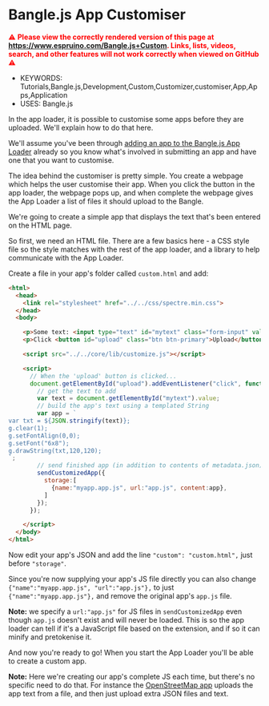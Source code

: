 <!--- Copyright (c) 2020 Gordon Williams, Pur3 Ltd. See the file LICENSE for copying permission. -->
Bangle.js App Customiser
========================

<span style="color:red">:warning: **Please view the correctly rendered version of this page at https://www.espruino.com/Bangle.js+Custom. Links, lists, videos, search, and other features will not work correctly when viewed on GitHub** :warning:</span>

* KEYWORDS: Tutorials,Bangle.js,Development,Custom,Customizer,customiser,App,Apps,Application
* USES: Bangle.js

In the app loader, it is possible to customise some apps before they are
uploaded. We'll explain how to do that here.

We'll assume you've been through [adding an app to the Bangle.js App Loader](/Bangle.js+App+Loader)
already so you know what's involved in submitting an app and have one that you want
to customise.

The idea behind the customiser is pretty simple. You create a webpage which
helps the user customise their app. When you click the button in the app
loader, the webpage pops up, and when complete the webpage gives the App Loader
a list of files it should upload to the Bangle.

We're going to create a simple app that displays the text that's
been entered on the HTML page.

So first, we need an HTML file. There are a few basics here - a CSS style
file so the style matches with the rest of the app loader, and a library
to help communicate with the App Loader.

Create a file in your app's folder called `custom.html` and add:

```HTML
<html>
  <head>
    <link rel="stylesheet" href="../../css/spectre.min.css">
  </head>
  <body>

    <p>Some text: <input type="text" id="mytext" class="form-input" value="http://espruino.com"></p>
    <p>Click <button id="upload" class="btn btn-primary">Upload</button></p>

    <script src="../../core/lib/customize.js"></script>

    <script>
      // When the 'upload' button is clicked...
      document.getElementById("upload").addEventListener("click", function() {
        // get the text to add
        var text = document.getElementById("mytext").value;
        // build the app's text using a templated String
        var app = `
var txt = ${JSON.stringify(text)};
g.clear(1);
g.setFontAlign(0,0);
g.setFont("6x8");
g.drawString(txt,120,120);
`;
        // send finished app (in addition to contents of metadata.json)
        sendCustomizedApp({
          storage:[
            {name:"myapp.app.js", url:"app.js", content:app},
          ]
        });
      });

    </script>
  </body>
</html>
```

Now edit your app's JSON and add the line `"custom": "custom.html",` just
before `"storage"`.

Since you're now supplying your app's JS file directly you can also
change `{"name":"myapp.app.js", "url":"app.js"},` to just `{"name":"myapp.app.js"},`
and remove the original app's `app.js` file.

**Note:** we specify a `url:"app.js"` for JS files in `sendCustomizedApp` even though
`app.js` doesn't exist and will never be loaded. This is so the app loader can tell if
it's a JavaScript file based on the extension, and if so it can minify and pretokenise it.

And now you're ready to go! When you start the App Loader you'll be able
to create a custom app.

**Note:** Here we're creating our app's complete JS each time, but there's
no specific need to do that. For instance the [OpenStreetMap app](https://github.com/espruino/BangleApps/tree/master/apps/openstmap)
uploads the app text from a file, and then just upload extra JSON files and text.
